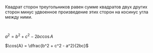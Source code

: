 Квадрат сторон треугольников равен сумме квадратов двух других сторон минус удвоенное произведение этих сторон на косинус угла между ними.

<Br>

$a^2 = b^2 + c^2 - 2bc\cos{A}$

$\cos{A} = \dfrac{b^2 + c^2 - a^2}{2bc}$